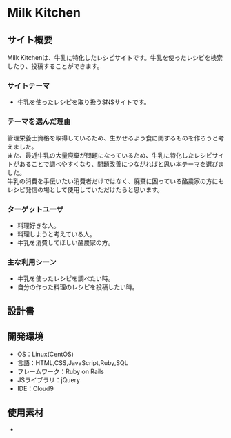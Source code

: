 # Milk Kitchen

## サイト概要
Milk Kitchenは、牛乳に特化したレシピサイトです。牛乳を使ったレシピを検索したり、投稿することができます。
### サイトテーマ
- 牛乳を使ったレシピを取り扱うSNSサイトです。

### テーマを選んだ理由
管理栄養士資格を取得しているため、生かせるよう食に関するものを作ろうと考えました。
<br>また、最近牛乳の大量廃棄が問題になっているため、牛乳に特化したレシピサイトがあることで調べやすくなり、問題改善につながればと思い本テーマを選びました。
<br>牛乳の消費を手伝いたい消費者だけではなく、廃棄に困っている酪農家の方にもレシピ発信の場として使用していただけたらと思います。

### ターゲットユーザ
- 料理好きな人。
- 料理しようと考えている人。
- 牛乳を消費してほしい酪農家の方。

### 主な利用シーン
- 牛乳を使ったレシピを調べたい時。
- 自分の作った料理のレシピを投稿したい時。

## 設計書


## 開発環境
- OS：Linux(CentOS)
- 言語：HTML,CSS,JavaScript,Ruby,SQL
- フレームワーク：Ruby on Rails
- JSライブラリ：jQuery
- IDE：Cloud9

## 使用素材
-

